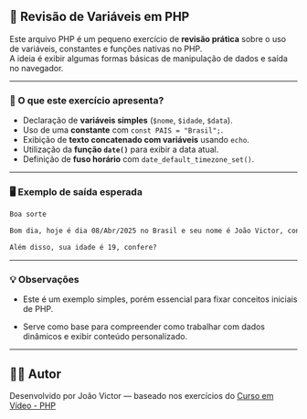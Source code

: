 ## 📘 Revisão de Variáveis em PHP

Este arquivo PHP é um pequeno exercício de **revisão prática** sobre o uso de variáveis, constantes e funções nativas no PHP.  
A ideia é exibir algumas formas básicas de manipulação de dados e saída no navegador.

---

### 🧪 O que este exercício apresenta?

- Declaração de **variáveis simples** (`$nome`, `$idade`, `$data`).
- Uso de uma **constante** com `const PAIS = "Brasil";`.
- Exibição de **texto concatenado com variáveis** usando `echo`.
- Utilização da **função `date()`** para exibir a data atual.
- Definição de **fuso horário** com `date_default_timezone_set()`.

---

### 🖥️ Exemplo de saída esperada

```html
Boa sorte

Bom dia, hoje é dia 08/Abr/2025 no Brasil e seu nome é João Victor, confere?

Além disso, sua idade é 19, confere?
```

---

### 💡 Observações
- Este é um exemplo simples, porém essencial para fixar conceitos iniciais de PHP.

- Serve como base para compreender como trabalhar com dados dinâmicos e exibir conteúdo personalizado.

---

## 👨‍💻 Autor

Desenvolvido por João Victor — baseado nos exercícios do [Curso em Vídeo - PHP](https://www.youtube.com/playlist?list=PLHz_AreHm4dlFPrCXCmd5g92860x_Pbr_)
